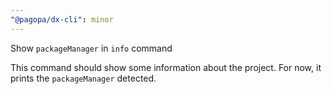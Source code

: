 ```yaml
---
"@pagopa/dx-cli": minor
---
```


Show `packageManager` in `info` command

This command should show some information about the project.
For now, it prints the `packageManager` detected.
